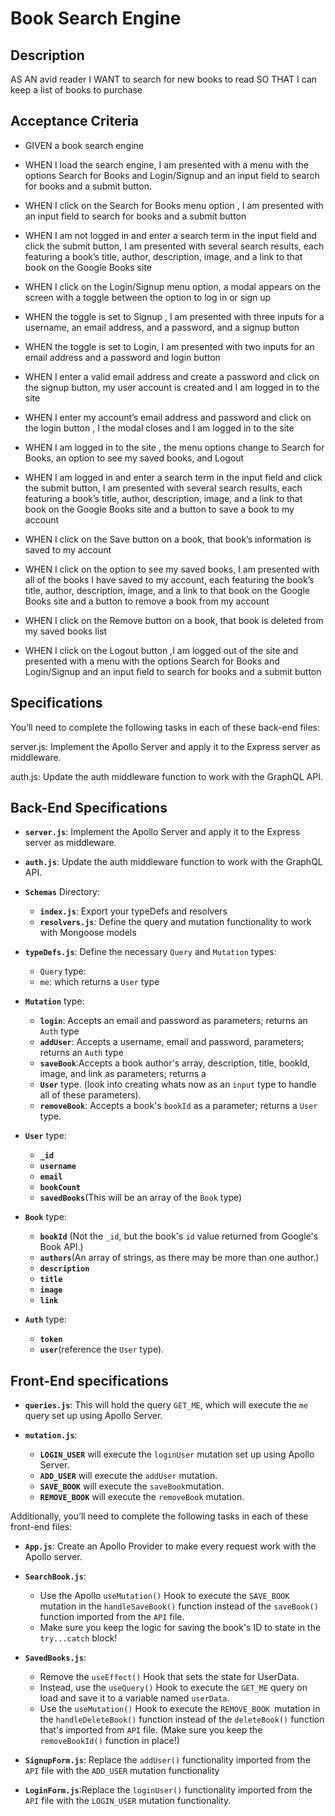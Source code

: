 # Book Search Engine


## Description 
AS AN avid reader
I WANT to search for new books to read
SO THAT I can keep a list of books to purchase

## Acceptance Criteria
- GIVEN a book search engine
- WHEN I load the search engine, I am presented with a menu with the options Search for Books and Login/Signup and an input field to search for books and a submit button.

- WHEN I click on the Search for Books menu option , I am presented with an input field to search for books and a submit button

- WHEN I am not logged in and enter a search term in the input field and click the submit button, I am presented with several search results, each featuring a book’s title, author, description, image, and a link to that book on the Google Books site

- WHEN I click on the Login/Signup menu option, a modal appears on the screen with a toggle between the option to log in or sign up

- WHEN the toggle is set to Signup , I am presented with three inputs for a username, an email address, and a password, and a signup button

- WHEN the toggle is set to Login, I am presented with two inputs for an email address and a password and login button

- WHEN I enter a valid email address and create a password and click on the signup button,  my user account is created and I am logged in to the site

- WHEN I enter my account’s email address and password and click on the login button , I the modal closes and I am logged in to the site

- WHEN I am logged in to the site ,  the menu options change to Search for Books, an option to see my saved books, and Logout

- WHEN I am logged in and enter a search term in the input field and click the submit button, I am presented with several search results, each featuring a book’s title, author, description, image, and a link to that book on the Google Books site and a button to save a book to my account

- WHEN I click on the Save button on a book, that book’s information is saved to my account

- WHEN I click on the option to see my saved books, I am presented with all of the books I have saved to my account, each featuring the book’s title, author, description, image, and a link to that book on the Google Books site and a button to remove a book from my account

- WHEN I click on the Remove button on a book, that book is deleted from my saved books list

- WHEN I click on the Logout button ,I am logged out of the site and presented with a menu with the options Search for Books and Login/Signup and an input field to search for books and a submit button  



## Specifications 
You’ll need to complete the following tasks in each of these back-end files:

server.js: Implement the Apollo Server and apply it to the Express server as middleware.

auth.js: Update the auth middleware function to work with the GraphQL API.

## Back-End Specifications

- **`server.js`**: Implement the Apollo Server and apply it to the Express server as middleware.
- **`auth.js`**: Update the auth middleware function to work with the GraphQL API.
- **`Schemas`** Directory: 
     - **`index.js`**: Export your typeDefs and resolvers
    - **`resolvers.js`**: Define the query and mutation functionality to work with Mongoose models
- **`typeDefs.js`**: Define the necessary `Query` and `Mutation` types:
    - `Query` type:
    - `me`: which returns a `User` type
- **`Mutation`** type:
    - **`login`**: Accepts an email and password as parameters;
        returns an `Auth` type
    - **`addUser`**: Accepts a username, email and password, parameters; returns an `Auth` type
    - **`saveBook`**:Accepts a book author's array, description, title, bookId, image, and link as parameters; returns a
    - **`User`** type. (look into creating whats now as an `input` type to handle all of these parameters).
    - **`removeBook`**: Accepts a book's `bookId` as a parameter; returns a `User` type.

- **`User`** type:
    - **`_id`**
    - **`username`**
    - **`email`**
    - **`bookCount`**
    - **`savedBooks`**(This will be an array of the `Book` type)
- **`Book`** type:
    - **`bookId`** (Not the `_id`, but the book's `id` value returned from Google's Book API.)
    - **`authors`**(An array of strings, as there may be more than one author.)
    - **`description`**
    - **`title`**
    - **`image`**
    - **`link`**
- **`Auth`** type:
    - **`token`**
    - **`user`**(reference the `User` type).


## Front-End specifications

- **`queries.js`**: This will hold the query `GET_ME`, which will execute the `me` query set up using Apollo Server.

- **`mutation.js`**:
    - **`LOGIN_USER`** will execute the `loginUser` mutation set up using Apollo Server.
    - **`ADD_USER`** will execute the `addUser` mutation.
    - **`SAVE_BOOK`** will execute the `saveBook`mutation.
    - **`REMOVE_BOOK`** will execute the `removeBook` mutation.

Additionally, you’ll need to complete the following tasks in each of these front-end files:

- **`App.js`**: Create an Apollo Provider to make every request work with the Apollo server.
- **`SearchBook.js`**:
    - Use the Apollo `useMutation()` Hook to execute the `SAVE_BOOK` mutation in the `handleSaveBook()` function instead of the `saveBook()` function imported from the `API` file.
    - Make sure you keep the logic for saving the book's ID to state in the `try...catch` block!

- **`SavedBooks.js`**:
    - Remove the `useEffect()` Hook that sets the state for UserData.
    - Instead, use the `useQuery()` Hook to execute the `GET_ME` query on load and save it to a variable named `userData`.
    - Use the `useMutation()` Hook to execute the `REMOVE_BOOK `mutation in the `handleDeleteBook()` function instead of the `deleteBook()` function that's imported from `API` file. (Make sure you keep the `removeBookId()` function in place!)

- **`SignupForm.js`**: Replace the `addUser()` functionality imported from the `API` file with the `ADD_USER` mutation functionality

- **`LoginForm.js`**:Replace the `loginUser()` functionality imported from the `API` file with the `LOGIN_USER` mutation functionality.

